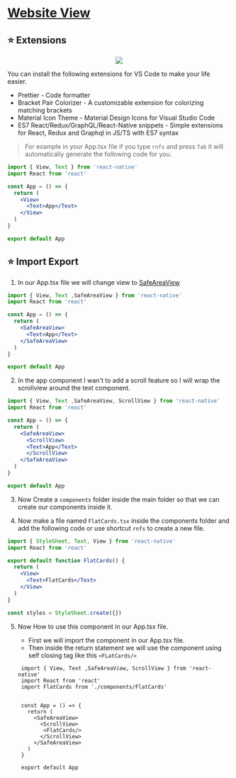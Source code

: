 # [Website View](https://codexam.vercel.app/docs/reactnative/react8)


## ⭐ Extensions


<p align="center">
<img style={{ position: "relative" ,opacity: 1 ,borderRadius: "10px" ,overflow: "hidden" , marginTop:"20px" , marginBottom: "20px"}} src="https://user-images.githubusercontent.com/97989643/223776354-02e4c5d5-7757-47d0-a1d5-d0a302c569ba.gif" />
</p>


You can install the following extensions for VS Code to make your life easier.


- <Link href="https://marketplace.visualstudio.com/items?itemName=esbenp.prettier-vscode">Prettier</Link> - Code formatter
- <Link href="https://marketplace.visualstudio.com/items?itemName=CoenraadS.bracket-pair-colorizer">Bracket Pair Colorizer</Link> - A customizable extension for colorizing matching brackets
- <Link href="https://marketplace.visualstudio.com/items?itemName=PKief.material-icon-theme">Material Icon Theme</Link> - Material Design Icons for Visual Studio Code
- <Link href="https://marketplace.visualstudio.com/items?itemName=dsznajder.es7-react-js-snippets">ES7 React/Redux/GraphQL/React-Native snippets</Link> - Simple extensions for React, Redux and Graphql in JS/TS with ES7 syntax



> For example in your App.tsx file if you type `rnfs` and press `Tab` it will automatically generate the following code for you.

```jsx
import { View, Text } from 'react-native'
import React from 'react'

const App = () => {
  return (
    <View>
      <Text>App</Text>
    </View>
  )
}

export default App
```
</h11>
</div>


## ⭐ Import Export


1. In our App.tsx file we will change view to [SafeAreaView](/docs/reactnative/react4#safeareaview)


```jsx
import { View, Text ,SafeAreaView } from 'react-native'
import React from 'react'

const App = () => {
  return (
    <SafeAreaView>
      <Text>App</Text>
    </SafeAreaView>
  )
}

export default App
```
2. In the app component I wan't to add a scroll feature so I will wrap the scrollview around the text component.

```jsx
import { View, Text ,SafeAreaView, ScrollView } from 'react-native'
import React from 'react'

const App = () => {
  return (
    <SafeAreaView>
      <ScrollView>
      <Text>App</Text>
      </ScrollView>
    </SafeAreaView>
  )
}

export default App
```

3. Now Create a `components` folder inside the main folder so that we can create our components inside it.


4. Now make a file named `FlatCards.tsx` inside the components folder and add the following code or use shortcut `rnfs` to create a new file.

```jsx
import { StyleSheet, Text, View } from 'react-native'
import React from 'react'

export default function FlatCards() {
  return (
    <View>
      <Text>FlatCards</Text>
    </View>
  )
}

const styles = StyleSheet.create({})
```

5. Now How to use this component in our App.tsx file.
   - First we will import the component in our App.tsx file.
   - Then inside the return statement we will use the component using self closing tag like this ```<FLatCards/>```

   ```tsx
    import { View, Text ,SafeAreaView, ScrollView } from 'react-native'
    import React from 'react'
    import FlatCards from './components/FlatCards'


    const App = () => {
      return (
        <SafeAreaView>
          <ScrollView>
           <FlatCards/>
          </ScrollView>
        </SafeAreaView>
      )
    }

    export default App
    ```













